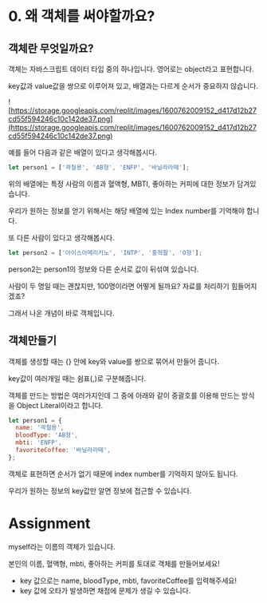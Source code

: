 # 0. 왜 객체를 써야할까요?

## 객체란 무엇일까요?

객체는 자바스크립트 데이터 타입 중의 하나입니다. 영어로는 object라고 표현합니다.

key값과 value값을 쌍으로 이루어져 있고, 배열과는 다르게 순서가 중요하지 않습니다.

![https://storage.googleapis.com/replit/images/1600762009152_d417d12b27cd55f594246c10c142de37.png](https://storage.googleapis.com/replit/images/1600762009152_d417d12b27cd55f594246c10c142de37.png)

예를 들어 다음과 같은 배열이 있다고 생각해봅시다.

```js
let person1 = ['곽철용', 'AB형', 'ENFP', '바닐라라떼'];
```

위의 배열에는 특정 사람의 이름과 혈액형, MBTI, 좋아하는 커피에 대한 정보가 담겨있습니다.

우리가 원하는 정보를 얻기 위해서는 해당 배열에 있는 Index number를 기억해야 합니다.

또 다른 사람이 있다고 생각해봅시다.

```js
let person2 = ['아이스아메리카노', 'INTP', '홍혁팔', 'O형'];
```

person2는 person1의 정보와 다른 순서로 값이 뒤섞여 있습니다.

사람이 두 명일 때는 괜찮지만, 100명이라면 어떻게 될까요? 자료를 처리하기 힘들어지겠죠?

그래서 나온 개념이 바로 객체입니다.

## 객체만들기

객체를 생성할 때는 {} 안에 key와 value를 쌍으로 묶어서 만들어 줍니다.

key값이 여러개일 때는 쉼표(,)로 구분해줍니다.

객체를 만드는 방법은 여러가지인데 그 중에 아래와 같이 중괄호를 이용해 만드는 방식을 Object Literal이라고 합니다.

```js
let person1 = {
  name: '곽철용',
  bloodType: 'AB형',
  mbti: 'ENFP',
  favoriteCoffee: '바닐라라떼',
};
```

객체로 표현하면 순서가 없기 때문에 index number를 기억하지 않아도 됩니다.

우리가 원하는 정보의 key값만 알면 정보에 접근할 수 있습니다.

# Assignment

myself라는 이름의 객체가 있습니다.

본인의 이름, 혈액형, mbti, 좋아하는 커피를 토대로 객체를 만들어보세요!

- key 값으로는 name, bloodType, mbti, favoriteCoffee를 입력해주세요!
- key 값에 오타가 발생하면 채점에 문제가 생길 수 있습니다.
